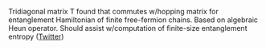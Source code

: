 
Tridiagonal matrix T found that commutes w/hopping matrix for entanglement Hamiltonian of finite free-fermion chains. Based on algebraic Heun operator. Should assist w/computation of finite-size entanglement entropy ([Twitter](https://twitter.com/JoshuahHeath/status/1146070179090067457))
